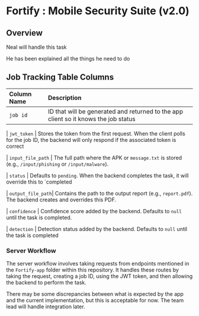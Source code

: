 # Fortify : Mobile Security Suite (v2.0)

## Overview

Neal will handle this task

He has been explained all the things he need to do

## Job Tracking Table Columns

| Column Name       | Description                                                                                                                                            
| :---------------- | :----------------------------------------------------------------------------------------------------------------------------------------------------- |
| `job id`          | ID that will be generated and returned to the app client so it knows the job status

| `jwt_token`       | Stores the token from the first request. When the client polls for the job ID, the backend will only respond if the associated token is correct

| `input_file_path` | The full path where the APK or `message.txt` is stored (e.g., `/input/phishing` or `/input/malware`).

| `status`          | Defaults to `pending`. When the backend completes the task, it will override this to `completed

| `output_file_path`| Contains the path to the output report (e.g., `report.pdf`). The backend creates and overrides this PDF.

| `confidence`      | Confidence score added by the backend. Defaults to `null` until the task is completed.

| `detection`       | Detection status added by the backend. Defaults to `null` until the task is completed

### Server Workflow

The server workflow involves taking requests from endpoints mentioned in the `Fortify-app` folder within this repository. It handles these routes by taking the request, creating a job ID, using the JWT token, and then allowing the backend to perform the task.

There may be some discrepancies between what is expected by the app and the current implementation, but this is acceptable for now. The  team lead will handle integration later.